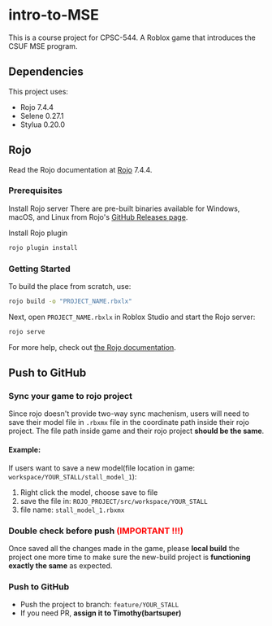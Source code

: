 # intro-to-MSE
This is a course project for CPSC-544. A Roblox game that introduces the CSUF MSE program. 
## Dependencies
This project uses:
- Rojo 7.4.4
- Selene 0.27.1
- Stylua 0.20.0

## Rojo
Read the Rojo documentation at [Rojo](https://github.com/rojo-rbx/rojo) 7.4.4.

### Prerequisites
Install Rojo server
There are pre-built binaries available for Windows, macOS, and Linux from Rojo's [GitHub Releases page](https://github.com/rojo-rbx/rojo/releases).

Install Rojo plugin
```bash
rojo plugin install
```

### Getting Started
To build the place from scratch, use:

```bash
rojo build -o "PROJECT_NAME.rbxlx"
```

Next, open `PROJECT_NAME.rbxlx` in Roblox Studio and start the Rojo server:

```bash
rojo serve
```

For more help, check out [the Rojo documentation](https://rojo.space/docs).

## Push to GitHub
### Sync your game to rojo project
Since rojo doesn't provide two-way sync machenism, users will need to save their model file in `.rbxmx` file in the coordinate path inside their rojo project. The file path inside game and their rojo project **should be the same**.

#### Example:
If users want to save a new model(file location in game: `workspace/YOUR_STALL/stall_model_1`):

1. Right click the model, choose save to file
2. save the file in: `ROJO_PROJECT/src/workspace/YOUR_STALL`
3. file name: `stall_model_1.rbxmx`

### Double check before push <span style="color:RED">(**IMPORTANT !!!**)</span>

Once saved all the changes made in the game, please **local build** the project one more time to make sure the new-build project is **functioning exactly the same** as expected.

### Push to GitHub
- Push the project to branch: `feature/YOUR_STALL`
- If you need PR, **assign it to Timothy(bartsuper)**
